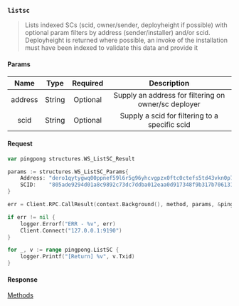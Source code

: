 ### `listsc`

> Lists indexed SCs (scid, owner/sender, deployheight if possible) with optional param filters by address (sender/installer) and/or scid. Deployheight is returned where possible, an invoke of the installation must have been indexed to validate this data and provide it

#### Params

|Name|Type|Required|Description|
|:--:|:--:|:------:|:---------:|
|address|String|Optional|Supply an address for filtering on owner/sc deployer|
|scid|String|Optional|Supply a scid for filtering to a specific scid|

#### Request

```go
var pingpong structures.WS_ListSC_Result

params := structures.WS_ListSC_Params{
    Address: "dero1qytygwq00ppnef59l6r5g96yhcvgpzx0ftc0ctefs5td43vkn0p72qqlqrn8z",
    SCID:    "805ade9294d01a8c9892c73dc7ddba012eaa0d917348f9b317b706131c82a2d5",
}

err = Client.RPC.CallResult(context.Background(), method, params, &pingpong)

if err != nil {
    logger.Errorf("ERR - %v", err)
    Client.Connect("127.0.0.1:9190")
}

for _, v := range pingpong.ListSC {
    logger.Printf("[Return] %v", v.Txid)
}
```

#### Response

[Methods](../README.md#methods)